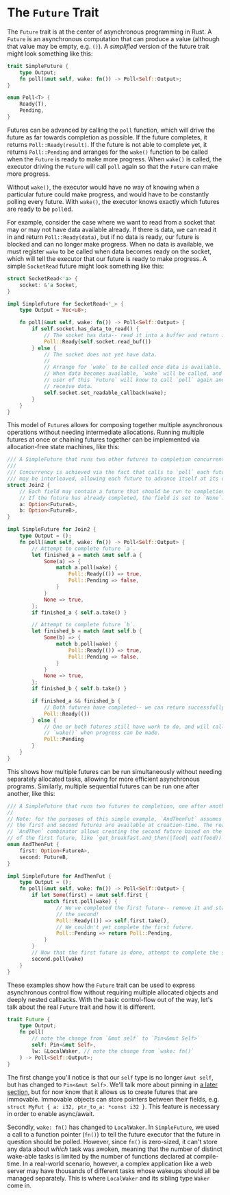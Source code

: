 # The `Future` Trait

The `Future` trait is at the center of asynchronous programming in Rust.
A `Future` is an asynchronous computation that can produce a value
(although that value may be empty, e.g. `()`). A *simplified* version of
the future trait might look something like this:

```rust
trait SimpleFuture {
    type Output;
    fn poll(&mut self, wake: fn()) -> Poll<Self::Output>;
}

enum Poll<T> {
    Ready(T),
    Pending,
}
```

Futures can be advanced by calling the `poll` function, which will drive the
future as far towards completion as possible. If the future completes, it
returns `Poll::Ready(result)`. If the future is not able to complete yet, it
returns `Poll::Pending` and arranges for the `wake()` function to be called
when the `Future` is ready to make more progress. When `wake()` is called, the
executor driving the `Future` will call `poll` again so that the `Future` can
make more progress.

Without `wake()`, the executor would have no way of knowing when a particular
future could make progress, and would have to be constantly polling every
future. With `wake()`, the executor knows exactly which futures are ready to
be `poll`ed.

For example, consider the case where we want to read from a socket that may
or may not have data available already. If there is data, we can read it
in and return `Poll::Ready(data)`, but if no data is ready, our future is
blocked and can no longer make progress. When no data is available, we
must register `wake` to be called when data becomes ready on the socket,
which will tell the executor that our future is ready to make progress.
A simple `SocketRead` future might look something like this:

```rust
struct SocketRead<'a> {
    socket: &'a Socket,
}

impl SimpleFuture for SocketRead<'_> {
    type Output = Vec<u8>;

    fn poll(&mut self, wake: fn()) -> Poll<Self::Output> {
        if self.socket.has_data_to_read() {
            // The socket has data-- read it into a buffer and return it.
            Poll::Ready(self.socket.read_buf())
        } else {
            // The socket does not yet have data.
            //
            // Arrange for `wake` to be called once data is available.
            // When data becomes available, `wake` will be called, and the
            // user of this `Future` will know to call `poll` again and
            // receive data.
            self.socket.set_readable_callback(wake);
        }
    }
}
```

This model of `Future`s allows for composing together multiple asynchronous
operations without needing intermediate allocations. Running multiple futures
at once or chaining futures together can be implemented via allocation-free
state machines, like this:

```rust
/// A SimpleFuture that runs two other futures to completion concurrently.
///
/// Concurrency is achieved via the fact that calls to `poll` each future
/// may be interleaved, allowing each future to advance itself at its own pace.
struct Join2 {
    // Each field may contain a future that should be run to completion.
    // If the future has already completed, the field is set to `None`.
    a: Option<FutureA>,
    b: Option<FutureB>,
}

impl SimpleFuture for Join2 {
    type Output = ();
    fn poll(&mut self, wake: fn()) -> Poll<Self::Output> {
        // Attempt to complete future `a`.
        let finished_a = match &mut self.a {
            Some(a) => {
                match a.poll(wake) {
                    Poll::Ready(()) => true,
                    Poll::Pending => false,
                }
            }
            None => true,
        };
        if finished_a { self.a.take() }

        // Attempt to complete future `b`.
        let finished_b = match &mut self.b {
            Some(b) => {
                match b.poll(wake) {
                    Poll::Ready(()) => true,
                    Poll::Pending => false,
                }
            }
            None => true,
        };
        if finished_b { self.b.take() }

        if finished_a && finished_b {
            // Both futures have completed-- we can return successfully
            Poll::Ready(())
        } else {
            // One or both futures still have work to do, and will call
            // `wake()` when progress can be made.
            Poll::Pending
        }
    }
}
```

This shows how multiple futures can be run simultaneously without needing
separately allocated tasks, allowing for more efficient asynchronous programs.
Similarly, multiple sequential futures can be run one after another, like this:

```rust
/// A SimpleFuture that runs two futures to completion, one after another.
//
// Note: for the purposes of this simple example, `AndThenFut` assumes both
// the first and second futures are available at creation-time. The real
// `AndThen` combinator allows creating the second future based on the output
// of the first future, like `get_breakfast.and_then(|food| eat(food))`.
enum AndThenFut {
    first: Option<FutureA>,
    second: FutureB,
}

impl SimpleFuture for AndThenFut {
    type Output = ();
    fn poll(&mut self, wake: fn()) -> Poll<Self::Output> {
        if let Some(first) = &mut self.first {
            match first.poll(wake) {
                // We've completed the first future-- remove it and start on
                // the second!
                Poll::Ready(()) => self.first.take(),
                // We couldn't yet complete the first future.
                Poll::Pending => return Poll::Pending,
            }
        }
        // Now that the first future is done, attempt to complete the second.
        second.poll(wake)
    }
}
```

These examples show how the `Future` trait can be used to express asynchronous
control flow without requiring multiple allocated objects and deeply nested
callbacks. With the basic control-flow out of the way, let's talk about the
real `Future` trait and how it is different.

```rust
trait Future {
    type Output;
    fn poll(
        // note the change from `&mut self` to `Pin<&mut Self>`
        self: Pin<&mut Self>, 
        lw: &LocalWaker, // note the change from `wake: fn()`
    ) -> Poll<Self::Output>;
}
```

The first change you'll notice is that our `self` type is no longer `&mut self`,
but has changed to `Pin<&mut Self>`. We'll talk more about pinning in [a later 
section][pinning], but for now know that it allows us to create futures that
are immovable. Immovable objects can store pointers between their fields,
e.g. `struct MyFut { a: i32, ptr_to_a: *const i32 }`. This feature is necessary
in order to enable async/await.

Secondly, `wake: fn()` has changed to `LocalWaker`. In `SimpleFuture`, we used
a call to a function pointer (`fn()`) to tell the future executor that the
future in question should be polled. However, since `fn()` is zero-sized, it
can't store any data about *which* task was awoken, meaning that the number of
distinct wake-able tasks is limited by the number of functions declared at
compile-time. In a real-world scenario, however, a complex application like a
web server may have thousands of different tasks whose wakeups should all be
managed separately. This is where `LocalWaker` and its sibling type `Waker`
come in.

[pinning]: TODO

